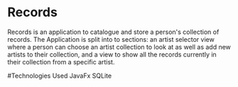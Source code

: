# Records
Records is an application to catalogue and store a person's collection of records.  The Application is split into to sections:
an artist selector view where a person can choose an artist collection to look at as well as add new artists to their
collection, and a view to show all the records currently in their collection from a specific artist.

#Technologies Used
JavaFx
SQLite
